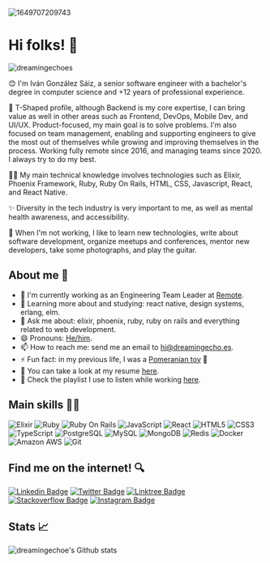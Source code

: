![1649707209743](https://user-images.githubusercontent.com/4928335/170882671-07624be5-b7c7-42a1-ad47-fd51e741501e.jpeg)


# Hi folks! 👋

<p align="left"> <img src="https://komarev.com/ghpvc/?username=dreamingechoes&label=Profile%20views&color=0e75b6&style=flat" alt="dreamingechoes" /> </p>

😊 I'm Iván González Sáiz, a senior software engineer with a bachelor's degree in computer science and +12 years of professional experience.

🙋 T-Shaped profile, although Backend is my core expertise, I can bring value as well in other areas such as Frontend, DevOps, Mobile Dev, and UI/UX. Product-focused, my main goal is to solve problems. I'm also focused on team management, enabling and supporting engineers to give the most out of themselves while growing and improving themselves in the process. Working fully remote since 2016, and managing teams since 2020. I always try to do my best.

🧑‍💻 My main technical knowledge involves technologies such as Elixir, Phoenix Framework, Ruby, Ruby On Rails, HTML, CSS, Javascript, React, and React Native.

✨ Diversity in the tech industry is very important to me, as well as mental health awareness, and accessibility.

🧘 When I'm not working, I like to learn new technologies, write about software development, organize meetups and conferences, mentor new developers, take some photographs, and play the guitar.

## About me 👀

- 🏢 I'm currently working as an Engineering Team Leader at [Remote](http://remote.com/).
- 🌱 Learning more about and studying: react native, design systems, erlang, elm.
- 💬 Ask me about: elixir, phoenix, ruby, ruby on rails and everything related to web development.
- 😄 Pronouns: [He/him](http://pronoun.is/he).
- 📫 How to reach me: send me an email to hi@dreamingecho.es.
- ⚡ Fun fact: in my previous life, I was a [Pomeranian toy](https://en.wikipedia.org/wiki/Pomeranian_(dog)) :dog:
- 📝 You can take a look at my resume [here](https://docs.google.com/document/d/1fEI6TjFaNt2Ms2TPgY-HphXmCc3_mK-xBI7n9VldqLE/edit?usp=sharing).
- 🎵 Check the playlist I use to listen while working [here](https://open.spotify.com/playlist/4Hppv1D8FYJd10TjoUz04e?si=EiJPQYO7TcGg0GvomkDeYw).

## Main skills 🧑‍💻

![Elixir](https://img.shields.io/badge/-Elixir-4e2a8e?style=flat-square&logo=elixir)
![Ruby](https://img.shields.io/badge/-Ruby-CC342D?style=flat-square&logo=ruby)
![Ruby On Rails](https://img.shields.io/badge/-Rails-D30001?style=flat-square&logo=ruby-on-rails)
![JavaScript](https://img.shields.io/badge/-JavaScript-232F3E?style=flat-square&logo=javascript)
![React](https://img.shields.io/badge/-React-232F3E?style=flat-square&logo=react)
![HTML5](https://img.shields.io/badge/-HTML5-E34F26?style=flat-square&logo=html5&logoColor=white)
![CSS3](https://img.shields.io/badge/-CSS3-1572B6?style=flat-square&logo=css3)
![TypeScript](https://img.shields.io/badge/-TypeScript-232F3E?style=flat-square&logo=typescript)
![PostgreSQL](https://img.shields.io/badge/-PostgreSQL-232F3E?style=flat-square&logo=postgresql)
![MySQL](https://img.shields.io/badge/-MySQL-232F3E?style=flat-square&logo=mysql)
![MongoDB](https://img.shields.io/badge/-MongoDB-232F3E?style=flat-square&logo=mongodb)
![Redis](https://img.shields.io/badge/-Redis-232F3E?style=flat-square&logo=Redis)
![Docker](https://img.shields.io/badge/-Docker-232F3E?style=flat-square&logo=docker)
![Amazon AWS](https://img.shields.io/badge/Amazon%20AWS-232F3E?style=flat-square&logo=amazon-aws)
![Git](https://img.shields.io/badge/-Git-232F3E?style=flat-square&logo=git)

## Find me on the internet! 🔍

[![Linkedin Badge](https://img.shields.io/badge/-Linkedin-blue?style=flat-square&logo=Linkedin&logoColor=white&link=https://www.linkedin.com/in/ivangonzalezsaiz/)](https://www.linkedin.com/in/ivangonzalezsaiz/)
[![Twitter Badge](https://img.shields.io/badge/-Twitter-1D9BF0?style=flat-square&logo=twitter&logoColor=white&link=https://twitter.com/dreamingechoes)](https://twitter.com/dreamingechoes)
[![Linktree Badge](https://img.shields.io/badge/-Linktree-2ED3BA?style=flat-square&logo=linktree&logoColor=white&link=https://linktr.ee/dreamingechoes)](https://linktr.ee/dreamingechoes)
[![Stackoverflow Badge](https://img.shields.io/badge/-Stackoverflow-f48024?style=flat-square&logo=stackoverflow&logoColor=white&link=https://stackoverflow.com/users/5218888)](https://stackoverflow.com/users/5218888)
[![Instagram Badge](https://img.shields.io/badge/-Instagram-purple?style=flat-square&logo=instagram&logoColor=white&link=https://instagram.com/dreamingechoes/)](https://instagram.com/dreamingechoes)

## Stats 📈

![dreamingechoe's Github stats](https://github-readme-stats.vercel.app/api?username=dreamingechoes&show_icons=true&count_private=true)
